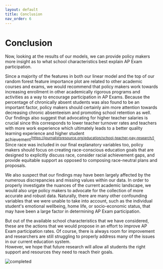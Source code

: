 ```yaml
---
layout: default
title: Conclusion
nav_order: 6
---
```


# Conclusion  
 
Now, looking at the results of our models, we can provide policy makers more insight as to what school characteristics best explain AP Exam participation. 
 
Since a majority of the features in both our linear model and the top of our random forest feature importance plot are related to other academic courses and exams, we would recommend that policy makers work towards increasing enrollment in other academically rigorous programs and activities as a way to encourage participation in AP Exams. Because the percentage of chronically absent students was also found to be an important factor, policy makers should certainly aim more attention towards decreasing chronic absenteeism and promoting school retention as well. Our findings also suggest that advocating for higher teacher salaries is crucial since this corresponds to lower teacher turnover rates and teachers with more work experience which ultimately leads to a better quality learning experience and higher student achievement<sup>[https://journalistsresource.org/education/school-teacher-pay-research/]</sup>. Since race was included in our final explanatory variables too, policy makers should focus on creating race-conscious education goals that are designed to explicitly discuss race, consider racial achievement gaps, and provide equitable support as opposed to composing race-neutral plans and proposals. 
 
We also suspect that our findings may have been largely affected by the numerous discrepancies and missing values within our data. In order to properly investigate the nuances of the current academic landscape, we would also urge policy makers to advocate for the collection of more accurate and robust data. Naturally, there are many other confounding variables that we were unable to take into account, such as the individual student's emotional wellbeing, home life, or socio-economic status, that may have been a large factor in determining AP Exam participation. 
 
But out of the available school characteristics that we have considered, these are the actions that we would propose in an effort to improve AP Exam participation rates. 
Of course, there is always room for improvement and researchers are still struggling to properly address many of the issues in our current education system.  
However, we hope that future research will allow all students the right support and resources they need to reach their goals. 

![completed](../../assets/images/completed.png)
